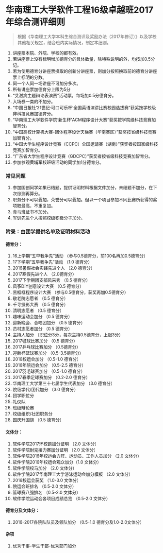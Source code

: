 # 华南理工大学软件工程16级卓越班2017年综合测评细则

> 根据《华南理工大学本科生综合测评及奖励办法（2017年修订）》以及学校其他相关规定，结合班内实际情况，制定本细则。

1. 讲座票本院、外院、学校的都有效。
3. 若讲座票上没有标明增加德育分的具体数量，除特殊说明的外，均按加0.5分记。
4. 若为使用德育分讲座票换取的创新分讲座票，则加分按照换取前的德育分讲座票上标明的分数。
5. 同一个人同一场讲座不可加分多次。
6. 所有讲座票加德育分上限为5分
7. “艾滋病主题辩论表演赛”活动票，每场加0.5分德育分。
8. 入场券一类的不加分。
8. “中国日报社‘21世纪·可口可乐杯’全国英语演讲比赛校园选拔赛”获奖按学校级非科技竞赛加德育分。
10. “华南理工大学软件学院‘新生杯’ACM程序设计大赛”获奖按学院级科技竞赛加智育分。
11. “中国高校计算机大赛-团体程序设计天梯赛（华南赛区）”获奖按省级科技竞赛加智育分。
12. “中国大学生程序设计竞赛（CCPC）全国邀请赛（湖南）”获奖者按国家级科技竞赛加智育分。
13. “广东省大学生程序设计竞赛（GDCPC）”获奖者按省级科技竞赛加智育分。
20. 参加参观黄埔军校班级活动的同学加1分德育分。

### 常见问题

1. 参加国创同学如果已结题，提供证明材料根据文件加分，未结题不加分，在下次综测再算分。
2. 职务分不可以叠加，荣誉分可以叠加。但以一个项目参加不同比赛所获得的奖项取最高，不重复加。
3. 青马班证书不加分。
4. 军训先进个人按照校级积极分子加分。

### 附录：由团学提供名单及证明材料活动

#### 德育分：

1. 16上学期“五早我争先”活动 （参与0.5德育分，前100名再加0.5德育分）
2. 17下学期“五早我争先”活动 （1.0 德育分）
3. 2016暑假社会实践先进个人 （2.0 德育分）
4. 2017寒假先进个人 （2.0德育分）
5. 2017下学期团支部风采秀 （0.5 德育分）
6. 风筝DIY创意设计大赛 （0.5 德育分）
7. 黑框框程序设计大赛 （参与0.5德育分，获奖再加0.5德育分）
8. 敬老院志愿者 （0.5 德育分）
9. 千寻摄影大赛 （0.5 德育分）
10. 清明志愿者 （0.5 德育分）
11. 趣味运动会加分 （0.5 德育分）
12. 迎新晚会、合唱团加分 （0.5 德育分）
13. 员村志愿者加分 （0.5 德育分）
14. 主持人加分 （职位分3分，每次主持0.5德育分，上限3分）
15. 2017毽球比赛加分 （0.5 德育分）
16. 2017乒乓球比赛加分 （0.5德育分）
17. 迎新杯篮球赛加分 （0.5-3.5德育分）
18. 2016校运会加分 （0.5-1.0 德育分）
19. 2016年院运会加分 （0.5-2.5 德育分）
20. 2017羽毛球赛加分 （0.5-1.0 德育分）
21. 2017春季足球赛加分 （0.2-2.0 德育分）
22. 华南理工大学第三十七届学生代表加分 （3.0 德育分）
23. 院级学代/团代加分 （3.0 德育分）
24. 团学职位分
25. 礼仪队
26. 班级辩论赛
27. 校级组织/社团职务分
28. 国庆升国旗 （0.5 德育分）

#### 文体分：

1. 软件学院2017环校跑加分证明 （2.0 文体分）
2. 软件学院耐克接力赛加分证明 （2.0 文体分）
3. 软件学院2016年校运会方阵、运动员、工作人员加分 （2.0 文体分）
4. 软件学院2016年校运会观众加分（1.0 文体分）
5. 软件学院校马加分 （2.0 文体分）
6. 软件学院2017华南理工大学游泳运动会加分模板 （2.0 文体分）
7. 2016校运会获奖 （1.0-3.0 文体分）
8. 院运会班排名 （0.5-2.0 文体分）
9. 篮球赛八强排名 （0.5-2.0 文体分）
10. 软件学院运动会各项目成绩总览 （0.5-2.0 文体分）

#### 德育分及文体分：

1. 2016-2017各院队队员及领队加分 （0.5-1.0 德育分及1.0-2.0文体分）

#### 杂项

1. 优秀干事-学生干部-优秀部门加分
